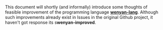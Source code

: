This document will shortly (and informally) introduce some thoughts of feasible improvement of the programming language [**wenyan-lang**](https://github.com/wenyan-lang/wenyan). Although such improvements already exist in Issues in the original Github project, it haven't got response its s**wenyan-improved**.
